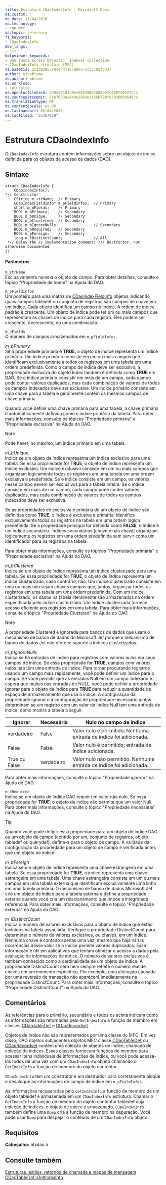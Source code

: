 ```yaml
---
title: Estrutura CDaoIndexInfo | Microsoft Docs
ms.custom: ''
ms.date: 11/04/2016
ms.technology:
- cpp-mfc
ms.topic: reference
f1_keywords:
- CDaoIndexInfo
dev_langs:
- C++
helpviewer_keywords:
- DAO (Data Access Objects), Indexes collection
- CDaoIndexInfo structure [MFC]
ms.assetid: 251d8285-78ce-4716-a0b3-ccc3395fc437
author: mikeblome
ms.author: mblome
ms.workload:
- cplusplus
ms.openlocfilehash: 3d8c98181a9ec049308d7b85e57c028740927cc2
ms.sourcegitcommit: 76b7653ae443a2b8eb1186b789f8503609d6453e
ms.translationtype: MT
ms.contentlocale: pt-BR
ms.lasthandoff: 05/04/2018
ms.locfileid: "33367029"
---
```

# <a name="cdaoindexinfo-structure"></a>Estrutura CDaoIndexInfo
O `CDaoIndexInfo` estrutura contém informações sobre um objeto de índice definida para os objetos de acesso de dados (DAO).  
  
## <a name="syntax"></a>Sintaxe  
  
```  
struct CDaoIndexInfo {  
    CDaoIndexInfo();
*// Constructor  
    CString m_strName;  // Primary  
    CDaoIndexFieldInfo* m_pFieldInfos;  // Primary  
    short m_nFields;    // Primary  
    BOOL m_bPrimary;    // Secondary  
    BOOL m_bUnique;     // Secondary  
    BOOL m_bClustered;  // Secondary  
    BOOL m_bIgnoreNulls;                // Secondary  
    BOOL m_bRequired;   // Secondary  
    BOOL m_bForeign;    // Secondary  
    long m_lDistinctCount;              // All  
 *// Below the // Implementation comment: *// Destructor, not otherwise documented  
};   
```  
  
#### <a name="parameters"></a>Parâmetros  
 `m_strName`  
 Exclusivamente nomeia o objeto de campo. Para obter detalhes, consulte o tópico "Propriedade de nome" na Ajuda do DAO.  
  
 `m_pFieldInfos`  
 Um ponteiro para uma matriz de [CDaoIndexFieldInfo](../../mfc/reference/cdaoindexfieldinfo-structure.md) objetos indicando quais campos tabledef ou conjunto de registros são campos de chave em um índice. Cada objeto identifica um campo no índice. A ordem de índice padrão é crescente. Um objeto de índice pode ter um ou mais campos que representam as chaves de índice para cada registro. Eles podem ser crescente, decrescente, ou uma combinação.  
  
 `m_nFields`  
 O número de campos armazenados em `m_pFieldInfos`.  
  
 *m_bPrimary*  
 Se a propriedade primária é **TRUE**, o objeto de índice representa um índice primário. Um índice primário consiste em um ou mais campos que identificam exclusivamente a todos os registros em uma tabela em uma ordem predefinida. Como o campo de índice deve ser exclusivo, a propriedade exclusiva do objeto Index também é definida como **TRUE** em DAO. Se o índice primário consistir em mais de um campo, cada campo pode conter valores duplicados, mas cada combinação de valores de todos os campos indexados deve ser exclusiva. Um índice primário consiste em uma chave para a tabela e geralmente contém os mesmos campos de chave primária.  
  
 Quando você definir uma chave primária para uma tabela, a chave primária é automaticamente definida como o índice primário da tabela. Para obter mais informações, consulte os tópicos "Propriedade primária" e "Propriedade exclusiva" na Ajuda do DAO.  
  
> [!NOTE]
>  Pode haver, no máximo, um índice primário em uma tabela.  
  
 *m_bUnique*  
 Indica se um objeto de índice representa um índice exclusivo para uma tabela. Se essa propriedade for **TRUE**, o objeto de índice representa um índice exclusivo. Um índice exclusivo consiste em um ou mais campos que organizam logicamente todos os registros em uma tabela em uma ordem exclusiva e predefinida. Se o índice consiste em um campo, os valores nesse campo devem ser exclusivos para a tabela inteira. Se o índice consiste em mais de um campo, cada campo pode conter valores duplicados, mas cada combinação de valores de todos os campos indexados deve ser exclusiva.  
  
 Se as propriedades de exclusiva e primária de um objeto de índice são definidas como **TRUE**, o índice é exclusiva e primária: identifica exclusivamente todos os registros na tabela em uma ordem lógica predefinida. Se a propriedade principal for definida como **FALSE**, o índice é um índice secundário. Índices secundários (chave e não chave) organizam logicamente os registros em uma ordem predefinida sem servir como um identificador para os registros na tabela.  
  
 Para obter mais informações, consulte os tópicos "Propriedade primária" e "Propriedade exclusiva" na Ajuda do DAO.  
  
 *m_bClustered*  
 Indica se um objeto de índice representa um índice clusterizado para uma tabela. Se essa propriedade for **TRUE**, o objeto de índice representa um índice clusterizado; caso contrário, não. Um índice clusterizado consiste em uma ou mais não sejam chaves campos que, juntos, organizar todos os registros em uma tabela em uma ordem predefinida. Com um índice clusterizado, os dados na tabela literalmente são armazenados na ordem especificada pelo índice clusterizado. Um índice clusterizado fornece acesso eficiente aos registros em uma tabela. Para obter mais informações, consulte o tópico "Propriedade Clustered" na Ajuda do DAO.  
  
> [!NOTE]
>  A propriedade Clustered é ignorada para bancos de dados que usam o mecanismo de banco de dados do Microsoft Jet porque o mecanismo de banco de dados Jet não oferece suporte a índices clusterizados.  
  
 *m_bIgnoreNulls*  
 Indica se há entradas de índice para registros com valores nulos em seus campos de índice. Se essa propriedade for **TRUE**, campos com valores nulos não têm uma entrada de índice. Para tornar procurando registros usando um campo mais rapidamente, você pode definir um índice para o campo. Se você permitir que as entradas Null em um campo indexado e espera que muitas das entradas de NULL, você pode definir a propriedade Ignorar para o objeto de índice para **TRUE** para reduzir a quantidade de espaço de armazenamento que usa o índice. A configuração da propriedade ignorar e a configuração de propriedade necessário juntas determinam se um registro com um valor de índice Null tem uma entrada de índice, como mostra a tabela a seguir.  
  
|Ignorar|Necessária|Nulo no campo de índice|  
|-----------------|--------------|-------------------------|  
|verdadeiro|False|Valor nulo é permitido; Nenhuma entrada de índice foi adicionada.|  
|False|False|Valor nulo é permitido; entrada de índice adicionada.|  
|True ou False|verdadeiro|Valor nulo não permitido. Nenhuma entrada de índice foi adicionada.|  
  
 Para obter mais informações, consulte o tópico "Propriedade ignorar" na Ajuda do DAO.  
  
 `m_bRequired`  
 Indica se um objeto de índice DAO requer um valor não nulo. Se essa propriedade for **TRUE**, o objeto de índice não permite que um valor Null. Para obter mais informações, consulte o tópico "Propriedade necessária" na Ajuda do DAO.  
  
> [!TIP]
>  Quando você pode definir essa propriedade para um objeto de índice DAO ou um objeto de campo (contido por um, conjunto de registros, objeto tabledef ou querydef), defina-a para o objeto de campo. A validade da configuração da propriedade para um objeto de campo é verificada antes que um objeto de índice.  
  
 *m_bForeign*  
 Indica se um objeto de índice representa uma chave estrangeira em uma tabela. Se essa propriedade for **TRUE**, o índice representa uma chave estrangeira em uma tabela. Uma chave estrangeira consiste em um ou mais campos em uma tabela externa que identificam exclusivamente uma linha em uma tabela primária. O mecanismo de banco de dados Microsoft Jet cria um objeto de índice para a tabela externa e define a propriedade externa quando você cria um relacionamento que impõe a integridade referencial. Para obter mais informações, consulte o tópico "Propriedade externa" na Ajuda do DAO.  
  
 *m_lDistinctCount*  
 Indica o número de valores exclusivos para o objeto de índice que estão incluídos na tabela associada. Verifique a propriedade DistinctCount para determinar o número de valores exclusivos, ou chaves, em um índice. Nenhuma chave é contado apenas uma vez, mesmo que haja várias ocorrências desse valor se o índice permite valores duplicados. Essa informação é útil em aplicativos que tentam otimizar o acesso a dados pela avaliação de informações de índice. O número de valores exclusivos é também conhecido como a cardinalidade de um objeto de índice. A propriedade DistinctCount será nem sempre reflete o número real de chaves em um momento específico. Por exemplo, uma alteração causada por uma reversão de transação não aparecerá imediatamente na propriedade DistinctCount. Para obter mais informações, consulte o tópico "Propriedade DistinctCount" na Ajuda do DAO.  
  
## <a name="remarks"></a>Comentários  
 As referências para o primário, secundário e todos os acima indicam como as informações são retornadas pelo `GetIndexInfo` a função de membro em classes [CDaoTableDef](../../mfc/reference/cdaotabledef-class.md#getindexinfo) e [CDaoRecordset](../../mfc/reference/cdaorecordset-class.md#getindexinfo).  
  
 Objetos de índice não são representados por uma classe do MFC. Em vez disso, DAO objetos subjacentes objetos MFC classe [CDaoTableDef](../../mfc/reference/cdaotabledef-class.md) ou [CDaoRecordset](../../mfc/reference/cdaorecordset-class.md) contém uma coleção de objetos de índice, chamado de coleção de índices. Essas classes fornecem funções de membro para acessar itens individuais de informações de índice, ou você pode acessá-los todos de uma vez com um `CDaoIndexInfo` objeto chamando o `GetIndexInfo` a função de membro do objeto contentor.  
  
 `CDaoIndexInfo` tem um construtor e um destruidor para corretamente aloque e desaloque as informações de campo de índice em `m_pFieldInfos`.  
  
 As informações recuperadas pelo `GetIndexInfo` a função de membro de um objeto tabledef é armazenada em um `CDaoIndexInfo` estrutura. Chamar o `GetIndexInfo` a função de membro do objeto contentor tabledef cuja coleção de índices, o objeto de índice é armazenado. `CDaoIndexInfo` também define uma `Dump` cria a função de membro na depuração. Você pode usar `Dump` para despejar o conteúdo de um `CDaoIndexInfo` objeto.  
  
## <a name="requirements"></a>Requisitos  
 **Cabeçalho:** afxdao.h  
  
## <a name="see-also"></a>Consulte também  
 [Estruturas, estilos, retornos de chamada e mapas de mensagem](../../mfc/reference/structures-styles-callbacks-and-message-maps.md)   
 [CDaoTableDef::GetIndexInfo](../../mfc/reference/cdaotabledef-class.md#getindexinfo)


